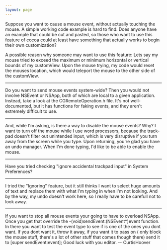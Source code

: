 ```yaml
---
layout: page
---
```




Suppose you want to cause a mouse event, without actually touching the mouse.  A simple working code example is hard to find.  Does anyone have an example that could be cut and pasted, so those who want to use this feature of cocoa could at least have something that actually works to begin their own customization?

A possible reason why someone may want to use this feature:  Lets say my mouse tried to exceed the maximum or minimum horizontal or vertical bounds of my customView.  Upon the mouse trying, my code would reset the mouses location, which would teleport the mouse to the other side of the customView.

----

Do you want to send mouse events system-wide? Then you would not involve NSEvent or NSApp, both of which are local to a given application. Instead, take a look at the CGRemoteOperation.h file. It's not well-documented, but it has functions for faking events, and they aren't extremely difficult to use.

----

And, while I'm asking, is there a way to disable the mouse events?  Why?  I want to turn off the mouse while I use word processors, because the track-pad doesn't filter out unintended input, which is very disruptive if you turn away from the screen while you type.  Upon returning, you're glad you have an undo manager. When I'm done typing, I'd like to be able to enable the mouse.

----

Have you tried checking "Ignore accidental trackpad input" in System Preferences?

----

I tried the "Ignoring" feature, but it still thinks I want to select huge amounts of text and replace them with what I'm typing in when I'm not looking.  And by the way, my undo doesn't work here, so I really have to be carefull not to look away.


----

If you want to stop all mouse events your going to have to overload NSApp. Once you get that override the -(void)sendEvent:(NSEvent*)event function. In there you want to test the event type to see if is one of the ones you dont want. If you dont want it, throw it away, if you want it to pass on ( only block the mouse stuff, there's a lot of other stuff that comes though there) send it to [super sendEvent:event]; Good luck with you editor. -- CurtisHoover
